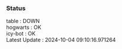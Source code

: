 ### Status


table : DOWN  
hogwarts : OK  
icy-bot : OK  
Latest Update : 2024-10-04 09:10:16.971264
